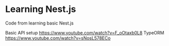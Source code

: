 # Learning Nest.js
Code from learning basic Nest.js

Basic API setup https://www.youtube.com/watch?v=F_oOtaxb0L8
TypeORM https://www.youtube.com/watch?v=sNosL578ECo

